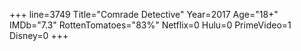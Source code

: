 +++
line=3749
Title="Comrade Detective"
Year=2017
Age="18+"
IMDb="7.3"
RottenTomatoes="83%"
Netflix=0
Hulu=0
PrimeVideo=1
Disney=0
+++

